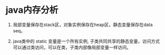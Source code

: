# java内存分析

1. 局部变量保存在stack区，对象实例保存在heap区，静态变量保存在data seq。

2. java类中的 static 变量是一个所有实例, 子类共同共享的静态变量，访问方式可以通过类访问，可以在类，子类内部像局部变量一样访问。
